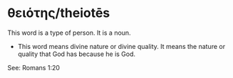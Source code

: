 # θειότης/theiotēs
This word is a type of person. It is a noun.

* This word means divine nature or divine quality. It means the nature or quality that God has because he is God.

See: Romans 1:20

